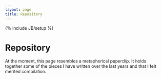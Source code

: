 ```yaml
---
layout: page
title: Repository
---
```

{% include JB/setup %}

# Repository
At the moment, this page resembles a metaphorical paperclip. It holds together some of the pieces I have written over the last years and that I felt merited compilation.